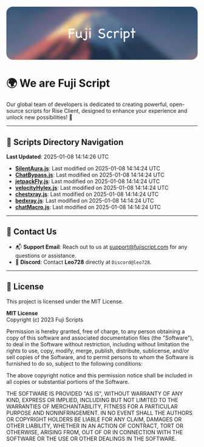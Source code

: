 ![Banner](.github/b.webp)

# 🌍 **We are Fuji Script**

Our global team of developers is dedicated to creating powerful, open-source scripts for Rise Client, designed to enhance your experience and unlock new possibilities! 🌟

---
<!-- SCRIPTS_NAVIGATION_START -->
## 📂 **Scripts Directory Navigation**

**Last Updated**: 2025-01-08 14:14:26 UTC

- **[SilentAura.js](scripts/SilentAura.js)**: Last modified on 2025-01-08 14:14:24 UTC
- **[ChatBypass.js](scripts/ChatBypass.js)**: Last modified on 2025-01-08 14:14:24 UTC
- **[jetpackFly.js](scripts/jetpackFly.js)**: Last modified on 2025-01-08 14:14:24 UTC
- **[velocityHylex.js](scripts/velocityHylex.js)**: Last modified on 2025-01-08 14:14:24 UTC
- **[chestxray.js](scripts/chestxray.js)**: Last modified on 2025-01-08 14:14:24 UTC
- **[bedxray.js](scripts/bedxray.js)**: Last modified on 2025-01-08 14:14:24 UTC
- **[chatMacro.js](scripts/chatMacro.js)**: Last modified on 2025-01-08 14:14:24 UTC

<!-- SCRIPTS_NAVIGATION_END -->

---

## 💬 **Contact Us**  
- 📬 **Support Email**: Reach out to us at [support@fujiscript.com](mailto:support@fujiscript.com) for any questions or assistance.  
- 💬 **Discord**: Contact **Leo728** directly at `Discord@leo728`.

---

## 📜 **License**

This project is licensed under the MIT License.  

**MIT License**  
Copyright (c) 2023 Fuji Scripts  

Permission is hereby granted, free of charge, to any person obtaining a copy of this software and associated documentation files (the "Software"), to deal in the Software without restriction, including without limitation the rights to use, copy, modify, merge, publish, distribute, sublicense, and/or sell copies of the Software, and to permit persons to whom the Software is furnished to do so, subject to the following conditions:  

The above copyright notice and this permission notice shall be included in all copies or substantial portions of the Software.  

THE SOFTWARE IS PROVIDED "AS IS", WITHOUT WARRANTY OF ANY KIND, EXPRESS OR IMPLIED, INCLUDING BUT NOT LIMITED TO THE WARRANTIES OF MERCHANTABILITY, FITNESS FOR A PARTICULAR PURPOSE AND NONINFRINGEMENT. IN NO EVENT SHALL THE AUTHORS OR COPYRIGHT HOLDERS BE LIABLE FOR ANY CLAIM, DAMAGES OR OTHER LIABILITY, WHETHER IN AN ACTION OF CONTRACT, TORT OR OTHERWISE, ARISING FROM, OUT OF OR IN CONNECTION WITH THE SOFTWARE OR THE USE OR OTHER DEALINGS IN THE SOFTWARE.  
